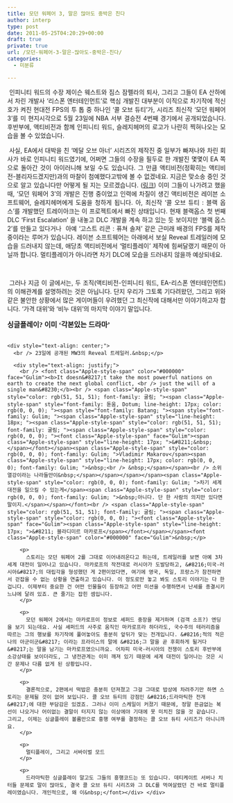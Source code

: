 ```yaml
---
title: 모던 워페어 3, 말은 많아도 중박은 친다
author: interp
type: post
date: 2011-05-25T04:20:29+00:00
draft: true
private: true
url: /모던-워페어-3-말은-많아도-중박은-친다/
categories:
  - 미분류

---
```

<div style="text-align: justify;">
  <span style="font-family: Gulim; ">﻿</span>&nbsp;인피니티 워드의 수장 제이슨 웨스트와 짐스 잠펠라의 퇴사, 그리고 그들이 EA 산하에서 차린 개발사 &#8216;리스폰 엔터테인먼트&#8217;로 핵심 개발진 대부분이 이직으로 차기작에 적신호가 켜진 현대전 FPS의 투 톱 중 하나인 &#8216;콜 오브 듀티&#8217;가, 시리즈 최신작 &#8216;모던 워페어 3&#8217;를 미 현지시각으로 5월 23일에 NBA 서부 결승전 4번째 경기에서 공개되었습니다. 후반부에, 액티비전과 함께 인피니티 워드, 슬레지헤머의 로고가 나란히 찍혀나오는 모습을 볼 수 있었습니다.</p> 
  
  <p>
    &nbsp;사실, EA에서 대박을 친 &#8216;메달 오브 아너&#8217; 시리즈의 제작진 중 일부가 빠져나와 차린 회사가 바로 인피니티 워드였기에, 어쩌면 그들의 수장을 필두로 한 개발진 몇몇이 EA 쪽으로 돌아간 것이 아이러니해 보일 수도 있습니다. 그 만큼 액티비전(정확히는 액티비전-블리자드겠지만)과의 마찰이 첨예했다고밖에 볼 수 없겠네요. 지금은 맞소송 중인 것으로 알고 있습니다만 어떻게 될 지는 모르겠습니다. (<a href="http://www.gameshot.net/common/con_view.php?code=GA4bc34f0a01784" target="_blank" title="[http://www.gameshot.net/common/con_view.php?code=GA4bc34f0a01784]로 이동합니다.">링크</a>) 이미 그들이 나가려고 했을 때, &#8216;모던 워페어 3&#8217;의 개발은 진행 중이었고 인력에 차질이 생긴 액티비전은 레이븐 소프트웨어, 슬레지헤머에게 도움을 청하게 됩니다. 아, 최신작 &#8216;콜 오브 듀티 : 블랙 옵스&#8217;를 개발했던 트레이아크는 이 프로젝트에서 빠진 상태입니다. 현재 블랙옵스 첫 번째 DLC &#8216;First Escalation&#8217; 을 내놓고 DLC 개발을 계속 하고 있는 듯 보이지만 &#8216;블랙 옵스2&#8217;를 만들고 있다거나 &nbsp;아예 &#8216;고스트 리콘 : 퓨쳐 솔져&#8217; 같은 근미래 배경의 FPS를 제작중이라는 루머가 있습니다. 레이븐 소프트웨어는 아래에서 보실 Reveal 트레일러에 모습을 드러내지 않는데, 애당초 액티비전에서 &#8216;멀티플레이&#8217; 제작에 힘써달랬기 때문이 아닐까 합니다. 멀티플레이가 아니라면 차기 DLC에 모습을 드러내지 않을까 예상되네요.
  </p>
  
  <div style="text-align: center;">
    &nbsp;
  </div>
  
  <p>
    &nbsp;그러나&nbsp;지금 이 글에서는, 두 조직(액티비전-인피니티 워드, EA-리스폰 엔터테인먼트)의 이해관계를 설명하려는 것은 아닙니다. 단지 우리가 그토록 기다려왔던, 그리고 위와 같은 불안한 상황에서 많은 게이머들이 우려했던 그 최신작에 대해서만 이야기하고자 합니다. &#8216;가격 대위&#8217;와 &#8216;비누 대위&#8217;의 마지막 이야기 말입니다.
  </p>
  
  <p>
    <span style="font-size: 12pt; "><b><span style="font-family: Dotum; ">싱글플레이? 이미 &#8216;각본있는 드라마&#8217;</span></b></span><br /> &nbsp;</div> 
    
    <div style="text-align: center;">
      <br /> 23일에 공개된 MW3의 Reveal 트레일러.&nbsp;</p> 
      
      <div style="text-align: justify;">
        <br /> <font class="Apple-style-span" color="#000000" face="Gulim"><b>It doesn&#8217;t take the most powerful nations on earth to create the next global conflict, <br /> just the will of a single man&#8230;</b><br /> <span class="Apple-style-span" style="color: rgb(51, 51, 51); font-family: 굴림; "><span class="Apple-style-span" style="font-family: 돋움, Dotum; line-height: 17px; color: rgb(0, 0, 0); "><span style="font-family: Batang; "><span style="font-family: Gulim; "><span class="Apple-style-span" style="line-height: 18px; "><span class="Apple-style-span" style="color: rgb(51, 51, 51); font-family: 굴림; "><span class="Apple-style-span" style="color: rgb(0, 0, 0); "><font class="Apple-style-span" face="Gulim"><span class="Apple-style-span" style="line-height: 17px; ">&#8211;&nbsp;</span></font></span><span class="Apple-style-span" style="color: rgb(0, 0, 0); font-family: Gulim; ">Vladimir Makarov</span><span class="Apple-style-span" style="line-height: 17px; color: rgb(0, 0, 0); font-family: Gulim; ">&nbsp;<br /> &nbsp;</span></span><br /> 소위 열강이라는 나라들만이&nbsp;</span></span></span></span><span class="Apple-style-span" style="color: rgb(0, 0, 0); font-family: Gulim; ">차기 세계 대전을 일으킬 수 있는게</span><span class="Apple-style-span" style="color: rgb(0, 0, 0); font-family: Gulim; ">&nbsp;아니다. 단 한 사람의 의지만 있다면 말이지.</span></span></font><br /> <span class="Apple-style-span" style="color: rgb(51, 51, 51); font-family: 굴림; "><span class="Apple-style-span" style="color: rgb(0, 0, 0); "><font class="Apple-style-span" face="Gulim"><span class="Apple-style-span" style="line-height: 17px; ">&#8211; 블라디미르 마카로프</span></font></span></span><font class="Apple-style-span" color="#000000" face="Gulim">&nbsp;</p> 
        
        <p>
          스토리는 모던 워페어 2를 그대로 이어내려온다고 하는데, 트레일러를 보면 아예 3차 세계 대전이 일어나고 있습니다. 마카로프의 작전대로 러시아가 도발당하고, &#8216;미국-러시아&#8217;의 대립각을 형성했던 게 2편이었다면, 여기에 영국, 독일, 프랑스가 참전하면서 걷잡을 수 없는 상황을 연출하고 있습니다. 이 정도로만 놓고 봐도 스토리 이야기는 다 한 겁니다. 이제부터 중요한 건 어떤 인물들이 등장하고 어떤 미션을 수행하면서 난세를 종결시키느냐에 달려 있죠. 큰 줄기는 잡힌 셈입니다.
        </p>
        
        <p>
          모던 워페어 2에서는 마카로프이 정보로 셰퍼드 중장을 제거하며 (검객 소프?) 엔딩을 보기 되는데요. 사실 셰퍼드의 사주로 움직인 마카로프라 하더라도, 국수주의 테러리즘을 따르는 그의 행보를 차기작에 풀어놓아도 충분히 앞뒤가 맞는 전개입니다. &#8216;적의 적은 나의 아군이군&#8217; 이라는 프라이스의 말에 &#8216;그 말을 곧 후회하게 될거다&#8217;는 말을 남기는 마카로프였으니까요. 어차피 미국-러시아의 전쟁이 스토리 후반부에 소강상태를 보이더라도, 그 냉전관계는 이미 깨져 있기 때문에 세계 대전이 일어나는 것은 시간 문제나 다름 없게 된 상황입니다.
        </p>
        
        <p>
          결론적으로, 2편에서 떡밥은 충분히 던져졌고 그걸 그대로 밥상에 차려주기만 하면 스토리는 문제될 것이 없어 보입니다. 콜 오브 듀티의 강점인 &#8216;드라마틱한 전개&#8217;에 대한 부담감은 있겠죠. 그러나 이미 스케일이 커졌기 때문에, 정말 뜬금없는 복선이 나오거나 어이없는 결말이 터지지 않는 이상에야 기대에 못 미치진 않을 것 같습니다. 그리고, 이제는 싱글플레이 볼륨만으로 흥행 여부를 결정하는 콜 오브 듀티 시리즈가 아니니까요.
        </p>
        
        <p>
          멀티플레이, 그리고 서바이벌 모드
        </p>
        
        <p>
          드라마틱한 싱글플레이 말고도 그들의 흥행코드는 또 있습니다. 데티케이트 서버나 치터들 문제로 말이 많아도, 결국 콜 오브 듀티 시리즈와 그 DLC를 먹여살렸던 건 바로 멀티플레이였습니다. 개인적으로, 왜 이&nbsp;</font></div> </div>